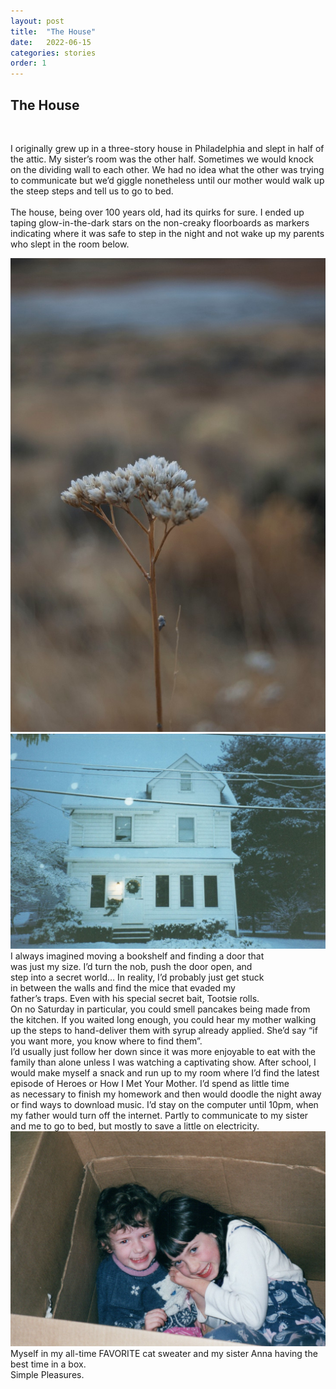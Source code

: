 ```yaml
---
layout: post
title:  "The House"
date:   2022-06-15
categories: stories
order: 1
---
```



<div class="row">
  <div class="col-md-6">
    <h2>The House</h2><br>
      <p>I originally grew up in a three-story house in Philadelphia and slept in half of the attic. My sister’s room was the other half. Sometimes we would knock on the dividing wall to each other. We had no idea what the other was trying to communicate but we’d giggle nonetheless until our mother would walk up the steep steps and tell us to go to bed.<br><br>The house, being over 100 years old, had its quirks for sure. I ended up taping glow-in-the-dark stars on the non-creaky floorboards as markers indicating where it was safe to step in the night and not wake up my parents who slept in the room below.</p>
  </div>
  <div class="col-md-6">
    <img src="/images/desert.jpg" alt="small dead flower in the desert" class="img-fluid" id="first_a">
  </div>
</div>
<div class="row">
  <div class="col-md-6">
  <img src="/images/house.jpg" alt=" a three story house in the show at night" class="img-fluid" id="second_a">
  </div>
  <div class="col-md-6" style="padding-right: 95px !important;">
        I always imagined moving a bookshelf and finding a door that was just my size. I’d turn the nob, push the door open, and step into a secret world… In reality, I’d probably just get stuck in between the walls and find the mice that evaded my father’s traps. Even with his special secret bait, Tootsie rolls.
  </div>
</div>
<div class="row">
  <div class="col-md-4">
        On no Saturday in particular, you could smell pancakes being made from the kitchen. If you waited long enough, you could hear my mother walking up the steps to hand-deliver them with syrup already applied. She’d say “if you want more, you know where to find them”.
  </div>
  <div class="col-md-4">
        I’d usually just follow her down since it was more enjoyable to eat with the family than alone unless I was watching a captivating show. After school, I would make myself a snack and run up to my room where I’d find the latest episode of Heroes or How I Met Your Mother. I’d spend as little time 
  </div>
  <div class="col-md-4">
        as necessary to finish my homework and then would doodle the night away or find ways to download music. I’d stay on the computer until 10pm, when my father would turn off the internet. Partly to communicate to my sister and me to go to bed, but mostly to save a little on electricity.
  </div>
</div>
<div class="row">
    <img src="/images/sister.jpg" alt="two children in a charboard box" class="img-fluid" id="third_a">

</div>
<div id="tag">
      Myself in my all-time FAVORITE cat sweater and my sister Anna having the best time in a box. <br>Simple Pleasures.<br>
</div>
